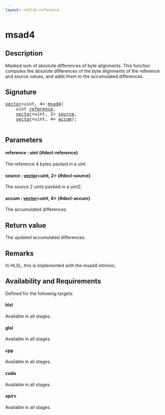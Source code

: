 ```yaml
---
layout: stdlib-reference
---
```


# msad4

## Description

Masked sum of absolute differences of byte alignments.
This function computes the absolute differences of the byte alignments of the reference and source values, and adds them to the accumulated differences.



## Signature 

<pre>
<a href="/stdlib-reference/types/vector/index" class="code_type">vector</a>&lt;<span class="code_keyword">uint</span>, 4&gt; <a href="/stdlib-reference/global-decls/msad4">msad4</a>(
    <span class="code_keyword">uint</span> <a href="/stdlib-reference/global-decls/msad4#decl-reference" class="code_param">reference</a>,
    <a href="/stdlib-reference/types/vector/index" class="code_type">vector</a>&lt;<span class="code_keyword">uint</span>, 2&gt; <a href="/stdlib-reference/global-decls/msad4#decl-source" class="code_param">source</a>,
    <a href="/stdlib-reference/types/vector/index" class="code_type">vector</a>&lt;<span class="code_keyword">uint</span>, 4&gt; <a href="/stdlib-reference/global-decls/msad4#decl-accum" class="code_param">accum</a>);

</pre>

## Parameters

#### reference  : uint {#decl-reference}
The reference 4 bytes packed in a uint.

#### source  : [vector](/stdlib-reference/types/vector/index)\<uint, 2\> {#decl-source}
The source 2 uints packed in a uint2.

#### accum  : [vector](/stdlib-reference/types/vector/index)\<uint, 4\> {#decl-accum}
The accumulated differences.


## Return value
The updated accumulated differences.

## Remarks
In HLSL, this is implemented with the msad4 intrinsic.


## Availability and Requirements

Defined for the following targets:

#### hlsl
Available in all stages.

#### glsl
Available in all stages.

#### cpp
Available in all stages.

#### cuda
Available in all stages.

#### spirv
Available in all stages.



